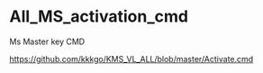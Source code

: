 # All_MS_activation_cmd
Ms Master key CMD


https://github.com/kkkgo/KMS_VL_ALL/blob/master/Activate.cmd
